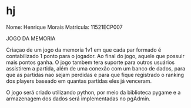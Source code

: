 # hj
Nome: Henrique Morais
Matricula: 11521ECP007


JOGO DA MEMORIA 

Criaçao de um jogo da memoria 1v1 em que cada par formado é contabilizado 
1 ponto para o jogador. Ao final do jogo, aquele que possuir mais pontos 
ganha. O jogo tambem tera suporte para outros usuários assistirem a partida,
além de uma conexão com um banco de dados, para que as partidas nao sejam perdidas
e para que fique registrado o ranking dos players baseado em quantas partidas
eles já venceram.

O jogo será criado utilizando python, por meio da biblioteca pygame e a armazenagem
dos dados será implementadas no pgAdmin.
